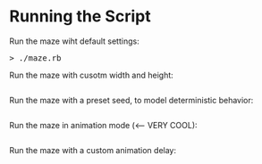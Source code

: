 Running the Script
================== 

Run the maze wiht default settings:
<pre>
> ./maze.rb
</pre>

Run the maze with cusotm width and height:
<pre>
</pre>

Run the maze with a preset seed, to model deterministic behavior:
<pre>
</pre>

Run the maze in animation mode (<-- VERY COOL):
<pre>
</pre>

Run the maze with a custom animation delay:
<pre>
</pre>